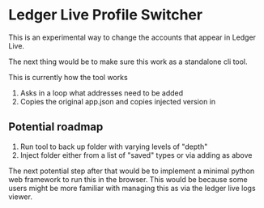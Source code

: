 # Ledger Live Profile Switcher

This is an experimental way to change the accounts that appear in Ledger Live.

The next thing would be to make sure this work as a standalone cli tool.

This is currently how the tool works

1. Asks in a loop what addresses need to be added
2. Copies the original app.json and copies injected version in

## Potential roadmap

1. Run tool to back up folder with varying levels of "depth"
2. Inject folder either from a list of "saved" types or via adding as above

The next potential step after that would be to implement a minimal python web framework to run this in the browser.
This would be because some users might be more familiar with managing this as via the ledger live logs viewer.
